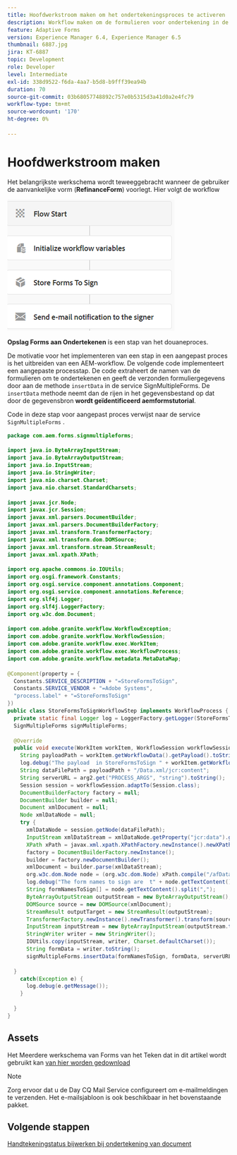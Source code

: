 ```yaml
---
title: Hoofdwerkstroom maken om het ondertekeningsproces te activeren
description: Workflow maken om de formulieren voor ondertekening in de database op te slaan
feature: Adaptive Forms
version: Experience Manager 6.4, Experience Manager 6.5
thumbnail: 6887.jpg
jira: KT-6887
topic: Development
role: Developer
level: Intermediate
exl-id: 338d9522-f6da-4aa7-b5d8-b9fff39ea94b
duration: 70
source-git-commit: 03b68057748892c757e0b5315d3a41d0a2e4fc79
workflow-type: tm+mt
source-wordcount: '170'
ht-degree: 0%

---
```


# Hoofdwerkstroom maken

Het belangrijkste werkschema wordt teweeggebracht wanneer de gebruiker de aanvankelijke vorm (**RefinanceForm**) voorlegt. Hier volgt de workflow

![ main-workflow ](assets/main-workflow.PNG)

**Opslag Forms aan Ondertekenen** is een stap van het douaneproces.

De motivatie voor het implementeren van een stap in een aangepast proces is het uitbreiden van een AEM-workflow. De volgende code implementeert een aangepaste processtap. De code extraheert de namen van de formulieren om te ondertekenen en geeft de verzonden formuliergegevens door aan de methode `insertData` in de service SignMultipleForms. De `insertData` methode neemt dan de rijen in het gegevensbestand op dat door de gegevensbron **wordt geïdentificeerd aemformstutorial**.

Code in deze stap voor aangepast proces verwijst naar de service `SignMultipleForms` .



```java
package com.aem.forms.signmultipleforms;

import java.io.ByteArrayInputStream;
import java.io.ByteArrayOutputStream;
import java.io.InputStream;
import java.io.StringWriter;
import java.nio.charset.Charset;
import java.nio.charset.StandardCharsets;

import javax.jcr.Node;
import javax.jcr.Session;
import javax.xml.parsers.DocumentBuilder;
import javax.xml.parsers.DocumentBuilderFactory;
import javax.xml.transform.TransformerFactory;
import javax.xml.transform.dom.DOMSource;
import javax.xml.transform.stream.StreamResult;
import javax.xml.xpath.XPath;

import org.apache.commons.io.IOUtils;
import org.osgi.framework.Constants;
import org.osgi.service.component.annotations.Component;
import org.osgi.service.component.annotations.Reference;
import org.slf4j.Logger;
import org.slf4j.LoggerFactory;
import org.w3c.dom.Document;

import com.adobe.granite.workflow.WorkflowException;
import com.adobe.granite.workflow.WorkflowSession;
import com.adobe.granite.workflow.exec.WorkItem;
import com.adobe.granite.workflow.exec.WorkflowProcess;
import com.adobe.granite.workflow.metadata.MetaDataMap;

@Component(property = {
  Constants.SERVICE_DESCRIPTION + "=StoreFormsToSign",
  Constants.SERVICE_VENDOR + "=Adobe Systems",
  "process.label" + "=StoreFormsToSign"
})
public class StoreFormsToSignWorkflowStep implements WorkflowProcess {
  private static final Logger log = LoggerFactory.getLogger(StoreFormsToSignWorkflowStep.class);@Reference
  SignMultipleForms signMultipleForms;

  @Override
  public void execute(WorkItem workItem, WorkflowSession workflowSession, MetaDataMap arg2) throws WorkflowException {
    String payloadPath = workItem.getWorkflowData().getPayload().toString();
    log.debug("The payload  in StoreFormsToSign " + workItem.getWorkflowData().getPayload().toString());
    String dataFilePath = payloadPath + "/Data.xml/jcr:content";
    String serverURL = arg2.get("PROCESS_ARGS", "string").toString();
    Session session = workflowSession.adaptTo(Session.class);
    DocumentBuilderFactory factory = null;
    DocumentBuilder builder = null;
    Document xmlDocument = null;
    Node xmlDataNode = null;
    try {
      xmlDataNode = session.getNode(dataFilePath);
      InputStream xmlDataStream = xmlDataNode.getProperty("jcr:data").getBinary().getStream();
      XPath xPath = javax.xml.xpath.XPathFactory.newInstance().newXPath();
      factory = DocumentBuilderFactory.newInstance();
      builder = factory.newDocumentBuilder();
      xmlDocument = builder.parse(xmlDataStream);
      org.w3c.dom.Node node = (org.w3c.dom.Node) xPath.compile("/afData/afUnboundData/data/formsToSign").evaluate(xmlDocument, javax.xml.xpath.XPathConstants.NODE);
      log.debug("The form names to sign are  t" + node.getTextContent());
      String formNamesToSign[] = node.getTextContent().split(",");
      ByteArrayOutputStream outputStream = new ByteArrayOutputStream();
      DOMSource source = new DOMSource(xmlDocument);
      StreamResult outputTarget = new StreamResult(outputStream);
      TransformerFactory.newInstance().newTransformer().transform(source, outputTarget);
      InputStream inputStream = new ByteArrayInputStream(outputStream.toByteArray());
      StringWriter writer = new StringWriter();
      IOUtils.copy(inputStream, writer, Charset.defaultCharset());
      String formData = writer.toString();
      signMultipleForms.insertData(formNamesToSign, formData, serverURL, workItem, workflowSession);

  }
    catch(Exception e) {
      log.debug(e.getMessage());
    }

  }
}
```




## Assets

Het Meerdere werkschema van Forms van het Teken dat in dit artikel wordt gebruikt kan [ van hier worden gedownload ](assets/sign-multiple-forms-workflows.zip)

>[!NOTE]
> Zorg ervoor dat u de Day CQ Mail Service configureert om e-mailmeldingen te verzenden. Het e-mailsjabloon is ook beschikbaar in het bovenstaande pakket.

## Volgende stappen

[Handtekeningstatus bijwerken bij ondertekening van document](./update-signature-status.md)
